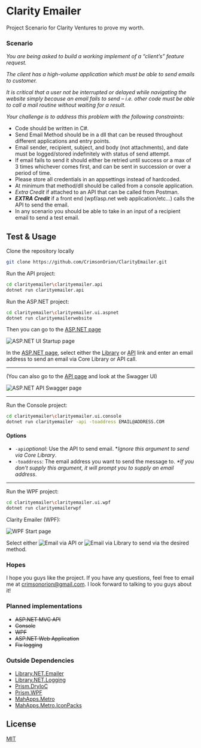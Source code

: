 # Clarity Emailer
Project Scenario for Clarity Ventures to prove my worth.

### Scenario
_You are being asked to build a working implement of a “client’s” feature request._

_The client has a high-volume application which must be able to send emails to customer._

_It is critical that a user not be interrupted or delayed while navigating the website simply because an
email fails to send – i.e. other code must be able to call a mail routine without waiting for a result._

_Your challenge is to address this problem with the following constraints:_

* Code should be written in C#.
* Send Email Method should be in a dll that can be reused throughout different applications and
entry points.
* Email sender, recipient, subject, and body (not attachments), and date must be logged/stored
indefinitely with status of send attempt.
* If email fails to send it should either be retried until success or a max of 3 times whichever
comes first, and can be sent in succession or over a period of time.
* Please store all credentials in an appsettings instead of hardcoded.
* At minimum that method/dll should be called from a console application.
* _Extra Credit_ if attached to an API that can be called from Postman.
* _**EXTRA Credit**_ if a front end (wpf/asp.net web application/etc...) calls the API to send the email.
* In any scenario you should be able to take in an input of a recipient email to send a test email. 

## Test & Usage

Clone the repository locally
```bash
git clone https://github.com/CrimsonOrion/ClarityEmailer.git
```
Run the API project:
```bash
cd clarityemailer\clarityemailer.api
dotnet run clarityemailer.api
```
Run the ASP.NET project:
```bash
cd clarityemailer\clarityemailer.ui.aspnet
dotnet run clarityemailerwebsite
```

Then you can go to the [ASP.NET page](https://localhost:7135)
<p align="left">
  <img src="https://www.crimsonorion.com/img/ClarityEmailer-ASPNET-Startpage.png" alt="ASP.NET UI Startup page" />
</p>

In the [ASP.NET page](https://localhost:7135), select either the [Library](https://localhost:7135/LibraryEmailer) or [API](https://localhost:7135/APIEmailer) link and enter an email address to send an email via Core Library or API call.

---
(You can also go to the [API page](https://localhost:7185/swagger) and look at the Swagger UI)
<p align="left">
  <img src="https://www.crimsonorion.com/img/ClarityEmailer-API-Swagger.png" alt="ASP.NET API Swagger page" />
</p>

---

Run the Console project:
```bash
cd clarityemailer\clarityemailer.ui.console
dotnet run clarityemailer -api -toaddress EMAIL@ADDRESS.COM
```

#### Options
* `-api`_optional_: Use the API to send email. *_Ignore this argument to send via Core Library_.
* `-toaddress`: The email address you want to send the message to. _*If you don't supply this argument, it will prompt you to supply an email address_.
---

Run the WPF project:
```bash
cd clarityemailer\clarityemailer.ui.wpf
dotnet run clarityemailerwpf
```

Clarity Emailer (WPF):
<p align="left">
  <img src="https://www.crimsonorion.com/img/ClarityEmailer-WPF-Start.png" alt="WPF Start page" />
</p>

Select either <img src="https://www.crimsonorion.com/img/ClarityEmailer-WPF-EmailAPI.png" alt="Email via API" /> or <img src="https://www.crimsonorion.com/img/ClarityEmailer-WPF-EmailLibrary.png" alt="Email via Library" /> to send via the desired method.

### Hopes
I hope you guys like the project. If you have any questions, feel free to email me at crimsonorion@gmail.com. I look forward to talking to you guys about it!

### Planned implementations

* ~~ASP.NET MVC API~~
* ~~Console~~
* ~~WPF~~
* ~~ASP.NET Web Application~~
* ~~Fix logging~~

### Outside Dependencies

* [Library.NET.Emailer](https://www.nuget.org/packages/Library.NET.Emailer/)
* [Library.NET.Logging](https://www.nuget.org/packages/Library.NET.Logging/)
* [Prism.DryIoC](https://www.nuget.org/packages/Prism.DryIoC/)
* [Prism.WPF](https://www.nuget.org/packages/Prism.WPF/)
* [MahApps.Metro](https://www.nuget.org/packages/MahApps.Metro/)
* [MahApps.Metro.IconPacks](https://www.nuget.org/packages/MahApps.Metro.IconPacks/)

## License
[MIT](https://choosealicense.com/licenses/mit/)
